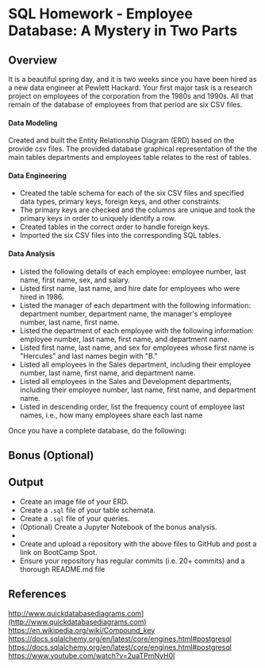 # SQL Homework - Employee Database: A Mystery in Two Parts

## Overview

It is a beautiful spring day, and it is two weeks since you have been hired as a new data engineer at Pewlett Hackard. Your first major task is a research project on employees of the corporation from the 1980s and 1990s. All that remain of the database of employees from that period are six CSV files.


#### Data Modeling

Created and built the Entity Relationship Diagram (ERD) based on the provide csv files. The provided  database graphical representation of the the main tables departments and employees table relates to the rest of tables. 

#### Data Engineering

* Created the table schema for each of the six CSV files and specified data types, primary keys, foreign keys, and other constraints.
* The primary keys  are checked and the columns are unique and took the primary keys in order to uniquely identify a row.
* Created tables in the correct order to handle foreign keys.
* Imported the six CSV files into the corresponding SQL tables.  

#### Data Analysis
* Listed the following details of each employee: employee number, last name, first name, sex, and salary.
* Listed first name, last name, and hire date for employees who were hired in 1986.
* Listed the manager of each department with the following information: department number, department name, the manager's employee number, last name, first name.
* Listed the department of each employee with the following information: employee number, last name, first name, and department name.
* Listed first name, last name, and sex for employees whose first name is "Hercules" and last names begin with "B."
* Listed all employees in the Sales department, including their employee number, last name, first name, and department name.
* Listed all employees in the Sales and Development departments, including their employee number, last name, first name, and department name.
* Listed in descending order, list the frequency count of employee last names, i.e., how many employees share each last name


Once you have a complete database, do the following:

## Bonus (Optional)


## Output

* Create an image file of your ERD.
* Create a `.sql` file of your table schemata.
* Create a `.sql` file of your queries.
* (Optional) Create a Jupyter Notebook of the bonus analysis.
* 
* Create and upload a repository with the above files to GitHub and post a link on BootCamp Spot.
* Ensure your repository has regular commits (i.e. 20+ commits) and a thorough README.md file

## References

http://www.quickdatabasediagrams.com](http://www.quickdatabasediagrams.com)
https://en.wikipedia.org/wiki/Compound_key
https://docs.sqlalchemy.org/en/latest/core/engines.html#postgresql
https://docs.sqlalchemy.org/en/latest/core/engines.html#postgresql
https://www.youtube.com/watch?v=2uaTPmNvH0I
